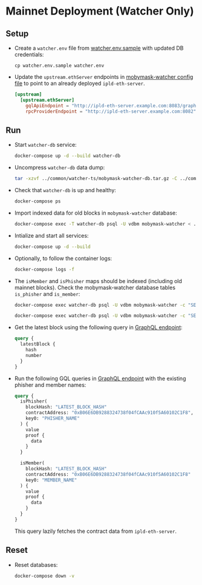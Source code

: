 # Mainnet Deployment (Watcher Only)

## Setup

* Create a `watcher.env` file from [watcher.env.sample](./watcher.env.sample) with updated DB credentials:

  ```
  cp watcher.env.sample watcher.env
  ```

* Update the `upstream.ethServer` endpoints in [mobymask-watcher config file](../common/watcher-ts/mobymask-watcher.toml) to point to an already deployed `ipld-eth-server`.

  ```toml
  [upstream]
    [upstream.ethServer]
      gqlApiEndpoint = "http://ipld-eth-server.example.com:8083/graphql"
      rpcProviderEndpoint = "http://ipld-eth-server.example.com:8082"
  ```

## Run

* Start `watcher-db` service:

  ```bash
  docker-compose up -d --build watcher-db
  ```

* Uncompress `watcher-db` data dump:

  ```bash
  tar -xzvf ../common/watcher-ts/mobymask-watcher-db.tar.gz -C ../common/watcher-ts/
  ```

* Check that `watcher-db` is up and healthy:

  ```bash
  docker-compose ps
  ```

* Import indexed data for old blocks in `mobymask-watcher` database:

  ```bash
  docker-compose exec -T watcher-db psql -U vdbm mobymask-watcher < ../common/watcher-ts/mobymask-watcher-db.sql
  ```

* Intialize and start all services:

  ```bash
  docker-compose up -d --build
  ```

* Optionally, to follow the container logs:

  ```bash
  docker-compose logs -f
  ```

* The `isMember` and `isPhisher` maps should be indexed (including old mainnet blocks). Check the mobymask-watcher database tables `is_phisher` and `is_member`:

  ```bash
  docker-compose exec watcher-db psql -U vdbm mobymask-watcher -c "SELECT block_hash, block_number, contract_address, key0, value FROM is_member"
  ```

  ```bash
  docker-compose exec watcher-db psql -U vdbm mobymask-watcher -c "SELECT block_hash, block_number, contract_address, key0, value FROM is_phisher"
  ```

* Get the latest block using the following query in [GraphQL endpoint](http://127.0.0.1:3001/graphql):

  ```graphql
  query {
    latestBlock {
      hash
      number
    }
  }
  ```

* Run the following GQL queries in [GraphQL endpoint](http://127.0.0.1:3001/graphql) with the existing phisher and member names:

  ```graphql
  query {
    isPhisher(
      blockHash: "LATEST_BLOCK_HASH"
      contractAddress: "0xB06E6DB9288324738f04fCAAc910f5A60102C1F8",
      key0: "PHISHER_NAME"
    ) {
      value
      proof {
        data
      }
    }

    isMember(
      blockHash: "LATEST_BLOCK_HASH"
      contractAddress: "0xB06E6DB9288324738f04fCAAc910f5A60102C1F8"
      key0: "MEMBER_NAME"
    ) {
      value
      proof {
        data
      }
    }
  }
  ```

  This query lazily fetches the contract data from `ipld-eth-server`.

## Reset

* Reset databases:

  ```bash
  docker-compose down -v
  ```

